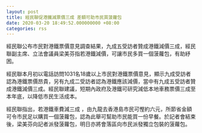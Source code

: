 ```yaml
---
layout: post
title: 經民聯促港鐵減票價三成 差額可助市民買菠蘿包
date: 2020-03-20 18:49:52.000000000 +08:00
categories: rss
---
```


經民聯公布市民對港鐵票價意見調查結果，九成五受訪者贊成港鐵減價三成，經民聯副主席、立法會議員梁美芬指若港鐵減價，可讓市民多買一個菠蘿包，有助紓困。

經民聯本月初以電話訪問1031名18歲以上市民對港鐵票價意見，顯示九成受訪者認為港鐵票價昂貴，另有九成二受訪者認為港鐵應該減價，當中有九成五受訪者贊成港鐵減價三成。經民聯建議，短期內政府及港鐵可研究減低本地車務票價三成至本年底，以降低市民生活成本。

經民聯指出，若港鐵車費減三成 ，由九龍去香港島市民可慳約六元，所節省金額可令市民足以購買一個菠蘿包，認為此舉可幫助市民能買一份早餐。於記者會結束後，梁美芬向記者派發菠蘿包，明日亦將會落區向市民派發獨立包裝的菠蘿包。
